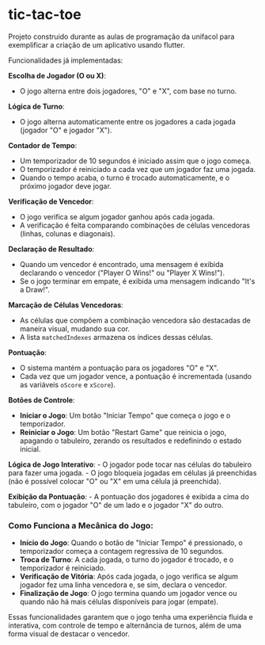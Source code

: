 # tic-tac-toe
Projeto construido durante as aulas de programação da unifacol para exemplificar a criação de um aplicativo usando flutter.

Funcionalidades já implementadas:

**Escolha de Jogador (O ou X)**:
   - O jogo alterna entre dois jogadores, "O" e "X", com base no turno.
   
**Lógica de Turno**:
   - O jogo alterna automaticamente entre os jogadores a cada jogada (jogador "O" e jogador "X").

**Contador de Tempo**:
   - Um temporizador de 10 segundos é iniciado assim que o jogo começa.
   - O temporizador é reiniciado a cada vez que um jogador faz uma jogada.
   - Quando o tempo acaba, o turno é trocado automaticamente, e o próximo jogador deve jogar.

**Verificação de Vencedor**:
   - O jogo verifica se algum jogador ganhou após cada jogada.
   - A verificação é feita comparando combinações de células vencedoras (linhas, colunas e diagonais).

**Declaração de Resultado**:
   - Quando um vencedor é encontrado, uma mensagem é exibida declarando o vencedor ("Player O Wins!" ou "Player X Wins!").
   - Se o jogo terminar em empate, é exibida uma mensagem indicando "It's a Draw!".

**Marcação de Células Vencedoras**:
   - As células que compõem a combinação vencedora são destacadas de maneira visual, mudando sua cor.
   - A lista `matchedIndexes` armazena os índices dessas células.

**Pontuação**:
   - O sistema mantém a pontuação para os jogadores "O" e "X".
   - Cada vez que um jogador vence, a pontuação é incrementada (usando as variáveis `oScore` e `xScore`).

**Botões de Controle**:
   - **Iniciar o Jogo**: Um botão "Iniciar Tempo" que começa o jogo e o temporizador.
   - **Reiniciar o Jogo**: Um botão "Restart Game" que reinicia o jogo, apagando o tabuleiro, zerando os resultados e redefinindo o estado inicial.

**Lógica de Jogo Interativo**:
    - O jogador pode tocar nas células do tabuleiro para fazer uma jogada.
    - O jogo bloqueia jogadas em células já preenchidas (não é possível colocar "O" ou "X" em uma célula já preenchida).

**Exibição da Pontuação**:
    - A pontuação dos jogadores é exibida a cima do tabuleiro, com o jogador "O" de um lado e o jogador "X" do outro.

### Como Funciona a Mecânica do Jogo:
- **Início do Jogo**: Quando o botão de "Iniciar Tempo" é pressionado, o temporizador começa a contagem regressiva de 10 segundos.
- **Troca de Turno**: A cada jogada, o turno do jogador é trocado, e o temporizador é reiniciado.
- **Verificação de Vitória**: Após cada jogada, o jogo verifica se algum jogador fez uma linha vencedora e, se sim, declara o vencedor.
- **Finalização de Jogo**: O jogo termina quando um jogador vence ou quando não há mais células disponíveis para jogar (empate).

Essas funcionalidades garantem que o jogo tenha uma experiência fluida e interativa, com controle de tempo e alternância de turnos, além de uma forma visual de destacar o vencedor. 
